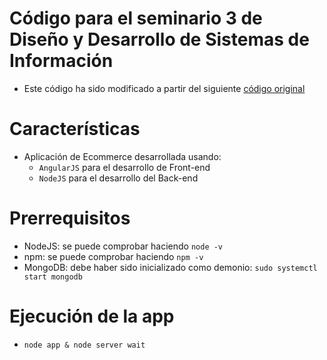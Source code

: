 # Código para el seminario 3 de Diseño y Desarrollo de Sistemas de Información

* Este código ha sido modificado a partir del siguiente [código original](https://github.com/abidaks/angularjs-nodejs-example)

# Características

* Aplicación de Ecommerce desarrollada usando:
    * `AngularJS` para el desarrollo de Front-end
    * `NodeJS` para el desarrollo del Back-end

# Prerrequisitos

* NodeJS: se puede comprobar haciendo `node -v`
* npm: se puede comprobar haciendo `npm -v`
* MongoDB: debe haber sido inicializado como demonio: `sudo systemctl start mongodb`

# Ejecución de la app

* `node app & node server wait`
